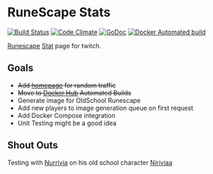# RuneScape Stats
[![Build Status](https://travis-ci.org/rudes/runestats.svg?branch=master)](https://travis-ci.org/rudes/runestats)
[![Code Climate](https://codeclimate.com/github/rudes/runestats/badges/gpa.svg)](https://codeclimate.com/github/rudes/runestats)
[![GoDoc](https://godoc.org/github.com/rudes/runestats?status.svg)](https://godoc.org/github.com/rudes/runestats)
[![Docker Automated build](https://img.shields.io/docker/automated/rudes/runestats.svg?maxAge=2592000?style=plastic)](https://hub.docker.com/r/rudes/runestats)

[Runescape](http://www.runescape.com/) [Stat](http://runestats.stream/) page for twitch.

## Goals

* ~~Add [homepage](http://runestats.stream/) for random traffic~~
* ~~Move to [Docker Hub](https://hub.docker.com/r/rudes/runestats) Automated Builds~~
* Generate image for OldSchool Runescape
* Add new players to image generation queue on first request
* Add Docker Compose integration
* Unit Testing might be a good idea

## Shout Outs

Testing with [Nurrivia](https://www.twitch.tv/nurrivia) on his old school
character [Niriviaa](http://services.runescape.com/m=hiscore_oldschool/hiscorepersonal.ws?user1=niriviaa)
